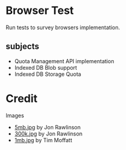# Browser Test

Run tests to survey browsers implementation.

## subjects

- Quota Management API implementation
- Indexed DB Blob support
- Indexed DB Storage Quota

# Credit

Images

- [5mb.jpg](https://www.flickr.com/photos/london/5070060302) by Jon Rawlinson
- [300k.jpg](https://www.flickr.com/photos/london/5070060302) by Jon Rawlinson
- [1mb.jpg](https://www.flickr.com/photos/23510510@N03/8474287701) by Tim Moffatt

